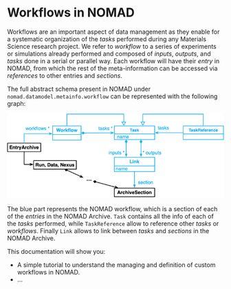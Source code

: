 # Workflows in NOMAD

Workflows are an important aspect of data management as they enable for a systematic organization of the _tasks_ performed during any Materials Science research project. We refer to _workflow_ to a series of experiments or simulations already performed and composed of _inputs_, _outputs_, and _tasks_ done in a serial or parallel way. Each workflow will have their _entry_ in NOMAD, from which the rest of the meta-information can be accessed via _references_ to other entries and _sections_.

The full abstract schema present in NOMAD under `nomad.datamodel.metainfo.workflow` can be represented with the following graph:

<p align="center">
    <img src="assets/workflow-schema.png" alt="NOMAD workflow schema" title="NOMAD workflow schema">
</p>

The blue part represents the NOMAD workflow, which is a section of each of the _entries_ in the NOMAD Archive. `Task` contains all the info of each of the _tasks_ performed, while `TaskReference` allow to reference other _tasks_ or _workflows_. Finally `Link` allows to link between _tasks_ and _sections_ in the NOMAD Archive.
<!--Still not happy with this paragraph, but if we want to show this diagram we have to somehow explain it. IMO (@JosePiarro3), the whole diagram is not understable for anyone outside FAIRmat (and probably also within FAIRmat people would have problems understanding this diagram...)-->

This documentation will show you:  <!--Extend this list according to development-->
- A simple tutorial to understand the managing and definition of custom workflows in NOMAD.
- ...
